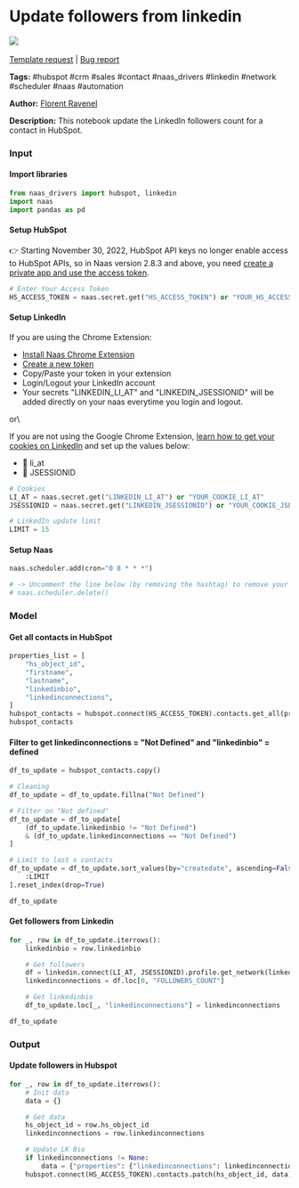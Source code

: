 # Update followers from linkedin

[![](https://naasai-public.s3.eu-west-3.amazonaws.com/open\_in\_naas.svg)](https://app.naas.ai/user-redirect/naas/downloader?url=https://raw.githubusercontent.com/jupyter-naas/awesome-notebooks/master/HubSpot/HubSpot\_Update\_followers\_from\_linkedin.ipynb)\
\
[Template request](https://github.com/jupyter-naas/awesome-notebooks/issues/new?assignees=\&labels=\&template=template-request.md\&title=Tool+-+Action+of+the+notebook+) | [Bug report](https://github.com/jupyter-naas/awesome-notebooks/issues/new?assignees=\&labels=bug\&template=bug\_report.md\&title=HubSpot+-+Update+followers+from+linkedin:+Error+short+description)

**Tags:** #hubspot #crm #sales #contact #naas\_drivers #linkedin #network #scheduler #naas #automation

**Author:** [Florent Ravenel](https://www.linkedin.com/in/florent-ravenel/)

**Description:** This notebook update the LinkedIn followers count for a contact in HubSpot.

### Input

#### Import libraries

```python
from naas_drivers import hubspot, linkedin
import naas
import pandas as pd
```

#### Setup HubSpot

👉 Starting November 30, 2022, HubSpot API keys no longer enable access to HubSpot APIs, so in Naas version 2.8.3 and above, you need [create a private app and use the access token](https://developers.hubspot.com/docs/api/private-apps).

```python
# Enter Your Access Token
HS_ACCESS_TOKEN = naas.secret.get("HS_ACCESS_TOKEN") or "YOUR_HS_ACCESS_TOKEN"
```

#### Setup LinkedIn

If you are using the Chrome Extension:

* [Install Naas Chrome Extension](https://chrome.google.com/webstore/detail/naas/cpkgfedlkfiknjpkmhcglmjiefnechpp?hl=fr\&authuser=0)
* [Create a new token](https://app.naas.ai/hub/token)
* Copy/Paste your token in your extension
* Login/Logout your LinkedIn account
* Your secrets "LINKEDIN\_LI\_AT" and "LINKEDIN\_JSESSIONID" will be added directly on your naas everytime you login and logout.

or\


If you are not using the Google Chrome Extension, [learn how to get your cookies on LinkedIn](https://www.notion.so/LinkedIn-driver-Get-your-cookies-d20a8e7e508e42af8a5b52e33f3dba75) and set up the values below:

* 🍪 li\_at
* 🍪 JSESSIONID

```python
# Cookies
LI_AT = naas.secret.get("LINKEDIN_LI_AT") or "YOUR_COOKIE_LI_AT"
JSESSIONID = naas.secret.get("LINKEDIN_JSESSIONID") or "YOUR_COOKIE_JSESSIONID"

# LinkedIn update limit
LIMIT = 15
```

#### Setup Naas

```python
naas.scheduler.add(cron="0 8 * * *")

# -> Uncomment the line below (by removing the hashtag) to remove your scheduler
# naas.scheduler.delete()
```

### Model

#### Get all contacts in HubSpot

```python
properties_list = [
    "hs_object_id",
    "firstname",
    "lastname",
    "linkedinbio",
    "linkedinconnections",
]
hubspot_contacts = hubspot.connect(HS_ACCESS_TOKEN).contacts.get_all(properties_list)
hubspot_contacts
```

#### Filter to get linkedinconnections = "Not Defined" and "linkedinbio" = defined

```python
df_to_update = hubspot_contacts.copy()

# Cleaning
df_to_update = df_to_update.fillna("Not Defined")

# Filter on "Not defined"
df_to_update = df_to_update[
    (df_to_update.linkedinbio != "Not Defined")
    & (df_to_update.linkedinconnections == "Not Defined")
]

# Limit to last x contacts
df_to_update = df_to_update.sort_values(by="createdate", ascending=False)[
    :LIMIT
].reset_index(drop=True)

df_to_update
```

#### Get followers from Linkedin

```python
for _, row in df_to_update.iterrows():
    linkedinbio = row.linkedinbio

    # Get followers
    df = linkedin.connect(LI_AT, JSESSIONID).profile.get_network(linkedinbio)
    linkedinconnections = df.loc[0, "FOLLOWERS_COUNT"]

    # Get linkedinbio
    df_to_update.loc[_, "linkedinconnections"] = linkedinconnections

df_to_update
```

### Output

#### Update followers in Hubspot

```python
for _, row in df_to_update.iterrows():
    # Init data
    data = {}

    # Get data
    hs_object_id = row.hs_object_id
    linkedinconnections = row.linkedinconnections

    # Update LK Bio
    if linkedinconnections != None:
        data = {"properties": {"linkedinconnections": linkedinconnections}}
    hubspot.connect(HS_ACCESS_TOKEN).contacts.patch(hs_object_id, data)
```
